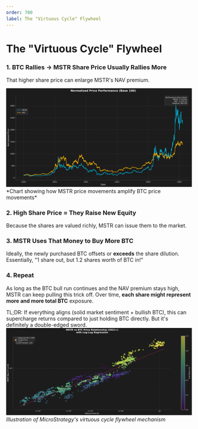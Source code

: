 ```yaml
---
order: 700
label: The "Virtuous Cycle" Flywheel
---
```


# The "Virtuous Cycle" Flywheel

### 1. BTC Rallies → MSTR Share Price Usually Rallies More

That higher share price can enlarge MSTR's NAV premium.

<img src="https://raw.githubusercontent.com/lucapagano10/school/main/docs/images/chapter4/normalized_price_performance_1.png" alt="BTC and MSTR Price Correlation" width="800">
*Chart showing how MSTR price movements amplify BTC price movements*

### 2. High Share Price = They Raise New Equity

Because the shares are valued richly, MSTR can issue them to the market.

### 3. MSTR Uses That Money to Buy More BTC

Ideally, the newly purchased BTC offsets or **exceeds** the share dilution. Essentially, "1 share out, but 1.2 shares worth of BTC in!"

### 4. Repeat

As long as the BTC bull run continues and the NAV premium stays high, MSTR can keep pulling this trick off. Over time, **each share might represent more and more total BTC** exposure.

TL;DR: If everything aligns (solid market sentiment + bullish BTC), this can supercharge returns compared to just holding BTC directly. But it's definitely a double-edged sword.
<img src="https://raw.githubusercontent.com/lucapagano10/school/main/docs/images/chapter4/scatter.png" alt="MSTR Virtuous Cycle Flywheel" width="800">
*Illustration of MicroStrategy's virtuous cycle flywheel mechanism*
